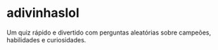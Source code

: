 # adivinhaslol
Um quiz rápido e divertido com perguntas aleatórias sobre campeões, habilidades e curiosidades.
